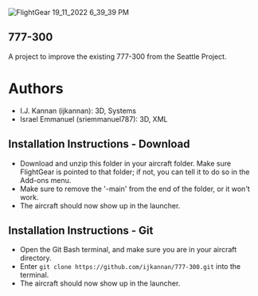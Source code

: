 ![FlightGear 19_11_2022 6_39_39 PM](https://user-images.githubusercontent.com/103198166/202856375-cf2881bf-3f4f-44bd-97fe-305dd6e8081e.png)
## 777-300
A project to improve the existing 777-300 from the Seattle Project.

# Authors
 - I.J. Kannan (ijkannan): 3D, Systems
 - Israel Emmanuel (sriemmanuel787): 3D, XML

## Installation Instructions - Download
- Download and unzip this folder in your aircraft folder. Make sure FlightGear is pointed to that folder; if not, you can tell it to do so in the Add-ons menu.
- Make sure to remove the '-main' from the end of the folder, or it won't work.
- The aircraft should now show up in the launcher.

## Installation Instructions - Git
- Open the Git Bash terminal, and make sure you are in your aircraft directory.
- Enter `git clone https://github.com/ijkannan/777-300.git` into the terminal.
- The aircraft should now show up in the launcher.
